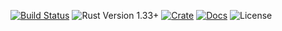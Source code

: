 [![Build Status](https://travis-ci.org/enarx/frenetic.svg?branch=master)](https://travis-ci.org/enarx/frenetic)
![Rust Version 1.33+](https://img.shields.io/badge/rustc-v1.33%2B-blue.svg)
[![Crate](https://img.shields.io/crates/v/frenetic.svg)](https://crates.io/crates/frenetic)
[![Docs](https://docs.rs/frenetic/badge.svg)](https://docs.rs/frenetic)
![License](https://img.shields.io/crates/l/frenetic.svg?style=popout)

